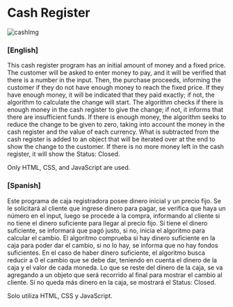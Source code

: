 <h1>Cash Register</h1>

![cashImg](https://github.com/jigcolapaolo/Cash-Register/assets/145474462/be8ba19a-592c-4f48-b21f-741f3cf3fb7c)


<h3>[English]</h3>
<p>
This cash register program has an initial amount of money and a fixed price.
The customer will be asked to enter money to pay, and it will be verified that there is a number in the input. Then, the purchase proceeds, informing the customer if they do not have enough money to reach the fixed price. If they have enough money, it will be indicated that they paid exactly; if not, the algorithm to calculate the change will start.
The algorithm checks if there is enough money in the cash register to give the change; if not, it informs that there are insufficient funds. If there is enough money, the algorithm seeks to reduce the change to be given to zero, taking into account the money in the cash register and the value of each currency. What is subtracted from the cash register is added to an object that will be iterated over at the end to show the change to the customer.
If there is no more money left in the cash register, it will show the Status: Closed.
</p>
<p>
  Only HTML, CSS, and JavaScript are used.
</p>



<h3>[Spanish]</h3>
<p>
Este programa de caja registradora posee dinero inicial y un precio fijo.
Se le solicitará al cliente que ingrese dinero para pagar, se verifica que haya
un número en el input, luego se procede a la compra, informando al cliente si no
tiene el dinero suficiente para llegar al precio fijo. Si tiene el dinero suficiente,
se informará que pagó justo, si no, inicia el algoritmo para calcular el cambio.
El algoritmo comprueba si hay dinero suficiente en la caja para poder dar el cambio,
si no lo hay, se informa que no hay fondos suficientes. En el caso de haber dinero suficiente,
el algoritmo busca reducir a 0 el cambio que se debe dar, teniendo en cuenta el dinero
de la caja y el valor de cada moneda. Lo que se reste del dinero de la caja, se va
agregando a un objeto que será recorrido al final para mostrar el cambio al cliente.
Si no queda más dinero en la caja, se mostrará el Status: Closed.
</p>
<p>
  Solo utiliza HTML, CSS y JavaScript.
</p>
